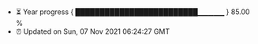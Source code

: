 - ⏳ Year progress { █████████████████████████▁▁▁▁▁ } 85.00 %
- ⏰ Updated on Sun, 07 Nov 2021 06:24:27 GMT

